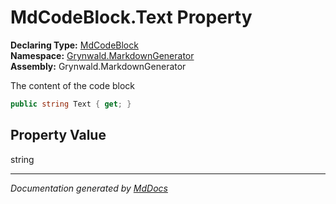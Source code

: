 ﻿<!--  
  <auto-generated>   
    The contents of this file were generated by a tool.  
    Changes to this file may be list if the file is regenerated  
  </auto-generated>   
-->

# MdCodeBlock.Text Property

**Declaring Type:** [MdCodeBlock](../index.md)  
**Namespace:** [Grynwald.MarkdownGenerator](../../index.md)  
**Assembly:** Grynwald.MarkdownGenerator

The content of the code block

```csharp
public string Text { get; }
```

## Property Value

string

___

*Documentation generated by [MdDocs](https://github.com/ap0llo/mddocs)*
